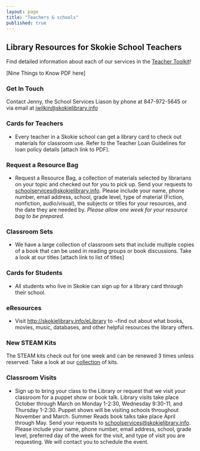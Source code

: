 ```yaml
---
layout: page
title: "Teachers & schools"
published: true
---
```


## Library Resources for Skokie School Teachers
Find detailed information about each of our services in the [Teacher Toolkit](http://www.skokielibrary.info/s_kids/kd_homework/teachers/Teacher-Toolkit-2014.pdf "Teacher Toolkit")!

[Nine Things to Know PDF here]

### Get In Touch
Contact Jenny, the School Services Liason by phone at 847-972-5645 or via email at jwilkin@skokielibrary.info

### Cards for Teachers
- Every teacher in a Skokie school can get a library card to check out materials for classroom use. Refer to the Teacher Loan Guidelines for loan policy details [attach link to PDF].

### Request a Resource Bag
- Request a Resource Bag, a collection of materials selected by librarians on your topic and checked out for you to pick up. Send your requests to schoolservices@skokielibrary.info. Please include your name, phone number, email address, school, grade level, type of material (Fiction, nonfiction, audio/visual), the subjects or titles for your resources, and the date they are needed by. 
*Please allow one week for your resource bag to be prepared.*

### Classroom Sets
- We have a large collection of classroom sets that include multiple copies of a book that can be used in reading groups or book discussions. Take a look at our titles [attach link to list of titles]

### Cards for Students
- All students who live in Skokie can sign up for a library card through their school.

### eResources
- Visit http://skokielibrary.info/eLibrary to ¬find out about what books, movies, music, databases, and other helpful resources the library offers.

### New STEAM Kits
The STEAM kits check out for one week and can be renewed 3 times unless reserved. Take a look at our [collection](http://encore.skokielibrary.info/iii/encore/search?target=STEAM+KIT&formids=target&lang=eng&suite=def&reservedids=lang%2Csuite&submitmode=&submitname=&x=0&y=0 "STEAM kits") of kits.

### Classroom Visits
- Sign up to bring your class to the Library or request that we visit your classroom for a puppet show or book talk. Library visits take place October through March on Monday 1-2:30, Wednesday 9:30-11, and Thursday 1-2:30. Puppet shows will be visiting schools throughout November and March. Summer Reads book talks take place April through May. 
Send your requests to schoolservices@skokielibrary.info. Please include your name, phone number, email address, school, grade level, preferred day of the week for the visit, and type of visit you are requesting. We will contact you to schedule the event.
